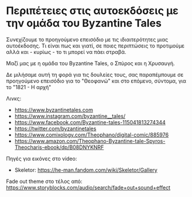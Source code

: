 # Περιπέτειες στις αυτοεκδόσεις με την ομάδα του Byzantine Tales

Συνεχίζουμε το προηγούμενο επεισόδιο με τις ιδιαιτερότητες μιας αυτοέκδοσης. Τι είναι πως και γιατί, σε ποιες περιπτώσεις το προτιμούμε αλλά και - κυρίως - το τι μπορεί να πάει στραβά.

Μαζί μας με η ομάδα του Byzantine Tales, ο Σπύρος και η Χρυσαυγή.

Δε μιλήσαμε αυτή τη φορά για τις δουλείες τους, σας παραπέμπουμε σε προηγούμενο επεισόδιο για το "Θεοφανώ" και στο επόμενο, σύντομα, για το "1821 - Η αρχή"

Λινκς:

- <https://www.byzantinetales.com>
- <https://www.instagram.com/byzantine__tales/>
- <https://www.facebook.com/Byzantine-tales-115041813274344>
- <https://twitter.com/byzantinetales>
- <https://www.comixology.com/Theophano/digital-comic/885976>
- <https://www.amazon.com/Theophano-Byzantine-tale-Spyros-Theocharis-ebook/dp/B08DNYKNRF>

Πηγές για εικόνες στο video:

- Skeletor: <https://he-man.fandom.com/wiki/Skeletor/Gallery>

Fade out theme στο τέλος από: <https://www.storyblocks.com/audio/search/fade+out+sound+effect>
